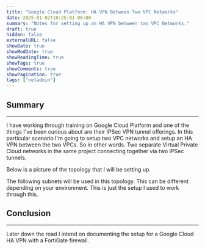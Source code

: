 ```yaml
---
title: "Google Cloud Platform: HA VPN Between Two VPC Networks"
date: 2025-01-02T10:25:01-06:00
summary: "Notes for setting up an HA VPN between two VPC Networks."
draft: true
hidden: false
externalURL: false
showDate: true
showModDate: true
showReadingTime: true
showTags: true
showComments: true
showPagination: true
tags: ["netadmin"]
---
```


## Summary
---

I have working through training on Google Cloud Platform and one of the things
I've been curious about are their IPSec VPN tunnel offerings. In this particular
scenario I'm going to setup two VPC networks and setup an HA VPN between the two
VPCs. So in other words. Two separate Virtual Private Cloud networks in the same
project connecting together via two IPSec tunnels.

Below is a picture of the topology that I will be setting up.

The following subnets will be used in this topology. This can be different
depending on your environment. This is just the setup I used to work through
this.



## Conclusion
---

Later down the road I intend on documenting the setup for a Google Cloud HA VPN
with a FortiGate firewall.
